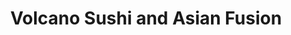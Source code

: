 ---
layout: place
title: Volcano Sushi and Asian Fusion
permalink: /texas/midland/volcano-sushi-and-asian-fusion.html
stateAbbr: TX
stateName: Texas
cityName: Midland
seo:
  type: restaurant
  links: null
place_id: ChIJ3xoV7ILZ-4YRuPKDFVLyMns
photos:
  - name: >-
      places/ChIJ3xoV7ILZ-4YRuPKDFVLyMns/photos/AeeoHcJRvzsx-6ZNwRj7AMulO_5dDNr8k9kHIYh5FBiwyC1d33cWFZ_06PxMYva71Laod42ftL3EX8GQWVQDpaFeUhx7OvgpFv0Ne4YXUnJYgp4N9dhWTG7EPoCu_7e-8BNWtpwAuWrSTNj_iVpSVPEhGWU3IhYL6-xoy6-L8-nUlhl-lM9IKO-GxJneAfOjKjjWlB4jIFHbjuDhN_Gbz3c-kWPOBaAhrgGls0Yk9c9eGz989PxWIQmUR-q0t2h76W7OM11KPXyuYGgAjw1DACtj7wdZcvDHRM3_oWqxbaJ0NMlXEg
    widthPx: 3264
    heightPx: 2448
    authorAttributions:
      - displayName: Volcano Sushi and Asian Fusion
        uri: https://maps.google.com/maps/contrib/111632001153073161858
        photoUri: >-
          https://lh3.googleusercontent.com/a-/ALV-UjXg75AF5V2z-6UxolBffSEZh-n8ZsF46p8g0GCM9PXrjzMgHH4=s100-p-k-no-mo
    flagContentUri: >-
      https://www.google.com/local/imagery/report/?cb_client=maps_api_places.places_api&image_key=!1e10!2sAF1QipNJop_5NGyGCCoqEZHd4YZ-iBDWZBfMSdQe17Th&hl=en-US
    googleMapsUri: >-
      https://www.google.com/maps/place//data=!3m4!1e2!3m2!1sAF1QipNJop_5NGyGCCoqEZHd4YZ-iBDWZBfMSdQe17Th!2e10!4m2!3m1!1s0x86fbd982ec151adf:0x7b32f2521583f2b8
  - name: >-
      places/ChIJ3xoV7ILZ-4YRuPKDFVLyMns/photos/AeeoHcKeXNtBf2YKwHJecbRhAkOWlD-gH2yTJ4C5mWw6Go--7crqL6CPSrqv4rsLCADvs7q3KcBW3cXCUPZKWYhDyhF5A_yamhQXuJOf-rXRD2uUv9Z4uT9Td3G5kOncAiTGvEXbx2cxcIA4cFel6CxI1gQYfkcNnduCmj4hMJ80pyGl99L2M94XO3pqoCHSqopgk_YckyfxuRTa2zd8LRpdCnX5hJqRmHHfjly6l9eP8iq_-wYDVYTYusS68nnfpxYyiMRLv9V65vUVHZyGpBBxz77lQiITn13qkbq0TnbtQABV7w
    widthPx: 2576
    heightPx: 1932
    authorAttributions:
      - displayName: Volcano Sushi and Asian Fusion
        uri: https://maps.google.com/maps/contrib/111632001153073161858
        photoUri: >-
          https://lh3.googleusercontent.com/a-/ALV-UjXg75AF5V2z-6UxolBffSEZh-n8ZsF46p8g0GCM9PXrjzMgHH4=s100-p-k-no-mo
    flagContentUri: >-
      https://www.google.com/local/imagery/report/?cb_client=maps_api_places.places_api&image_key=!1e10!2sAF1QipMqil2Twjoojv6_XteJXkbQBm5ur1TXybwn0LiN&hl=en-US
    googleMapsUri: >-
      https://www.google.com/maps/place//data=!3m4!1e2!3m2!1sAF1QipMqil2Twjoojv6_XteJXkbQBm5ur1TXybwn0LiN!2e10!4m2!3m1!1s0x86fbd982ec151adf:0x7b32f2521583f2b8
  - name: >-
      places/ChIJ3xoV7ILZ-4YRuPKDFVLyMns/photos/AeeoHcIksZbg0d3jkZPRlf_2QJZGmU4mVBtPSjcYupb-AXN0R6oSL9n28SsZ5leaD9aaMZlIfWLBvknFvoCugWVennbO-oYTURHKCtDC-2IMuIYc0p5Ubg2XZNQiQmoSbfP_XPizWBPAgNYQ_42xaDk-J1iIj4cPwO7jMzlTc25bENQhitokdE0j5OqyoEBsTnuFRibGAYlYZxPB5jfa_p35woZaK6I9qI_yydwMbVybJOSG-ZelsNhEShA1JfBQPzKFxm32DUbdFfnjyl0-tlzEBeft5SAhdN1sRye7lGkoFyA240FNbiTy3180GhIWzGDAF5ExnU1llPfJfJAfOSYKaxD5wcqhcPuQlezDkY3OUmMzEh6-7uWlFjq-gDm_pEGmsSviRNm0Jsxi_q1dBvTYXmvBu8dLr8luRbEpbpwEVLA
    widthPx: 4080
    heightPx: 3072
    authorAttributions:
      - displayName: Deryn Makowski
        uri: https://maps.google.com/maps/contrib/107749604284930836918
        photoUri: >-
          https://lh3.googleusercontent.com/a-/ALV-UjWvW9H4lLRFTsTVLA1Pa-wXc6w1NP8TukPueNT7Ks7v52Ed7KTJhA=s100-p-k-no-mo
    flagContentUri: >-
      https://www.google.com/local/imagery/report/?cb_client=maps_api_places.places_api&image_key=!1e10!2sCIHM0ogKEICAgIDbrM6XKQ&hl=en-US
    googleMapsUri: >-
      https://www.google.com/maps/place//data=!3m4!1e2!3m2!1sCIHM0ogKEICAgIDbrM6XKQ!2e10!4m2!3m1!1s0x86fbd982ec151adf:0x7b32f2521583f2b8
  - name: >-
      places/ChIJ3xoV7ILZ-4YRuPKDFVLyMns/photos/AeeoHcIFGcoz97NvrmBQpr9XwEz0p31LtFBrtxc__-KdQiv70kz0cPUaoUFmQFHFLl35mk9GLdrBWyyl7YAG37k4srW7Xg39hVoRrq3ebOWC2Lhx4pc5WiSYy6AZ5hhZiJcq0pRdtAYl-Qd8cd__AMMswd1oMOrEu2M6YA7P-gBnQTRidNa6__MaLsj1e_nHQvfzHryDd1csEEYhDzHrMwVcdJQq7YVZavv37bX7moKnLALJgIueOMLF7351PS-ZpH_uBdk3DuC5qqnTJwiZvh6fTpUodP3gd56WFwbmTLS4mwIj_moaRi_NeKzEE1Bt8UyhZtEe-1JsT-etanyusxsP12gqe02QXZuIjhSkxQbni2DDFvVTr1DPSjgxqvrnG8PEzcg6-I-1kc6a5OeiwZqIXJeGorcbq_dM92WUsGt381c
    widthPx: 4032
    heightPx: 1960
    authorAttributions:
      - displayName: Donnie Meismer
        uri: https://maps.google.com/maps/contrib/103551891983279400772
        photoUri: >-
          https://lh3.googleusercontent.com/a-/ALV-UjWo8MjbzM3D4rhUQTOHZf3N2RBxNLm0irklGFTmH1gKwzGTOTM=s100-p-k-no-mo
    flagContentUri: >-
      https://www.google.com/local/imagery/report/?cb_client=maps_api_places.places_api&image_key=!1e10!2sCIHM0ogKEICAgIC0xOWyOg&hl=en-US
    googleMapsUri: >-
      https://www.google.com/maps/place//data=!3m4!1e2!3m2!1sCIHM0ogKEICAgIC0xOWyOg!2e10!4m2!3m1!1s0x86fbd982ec151adf:0x7b32f2521583f2b8
  - name: >-
      places/ChIJ3xoV7ILZ-4YRuPKDFVLyMns/photos/AeeoHcL1cnWP6oIBZB_WkO6yS39i3PElMPyJxKDNQFf4T45pzy3Codp_eqpLx1TLQuC9ypPetD5hA3fM2_9auYU5YdgKY6kO0UoekunAzbBC8ARK5Q3xPDRbLqLHZgPrdfZ8CieD8RwdN_M4ke-I2MukGieXNG631tmI8K-rJ3WhqnuuWGjEzzD_LRKTSOO3MBQiZLudPXCAqVkpshqlxj3Tfp7N4yb3bGL6lLSV_IwfTGoRS_c6gqD1Ghm-_TS-erGZ_BmAUFCRaOAEzajq3BlNti1gpxYzJFxHvavXUnvic3_7SXRO7uk_B4ZL_cUjuKNCgL1w0PzFv12fVl6YV3yJx9VLNDm9F9zav82oU4CLRntu_JBUqzvjZUfE5aWZWxcr4r62u7g71TF1cLmUTMcgYanBlz6LNKST2Y8ju5_fI2jyLA
    widthPx: 4032
    heightPx: 3024
    authorAttributions:
      - displayName: Michael Saffari
        uri: https://maps.google.com/maps/contrib/100981165966652392711
        photoUri: >-
          https://lh3.googleusercontent.com/a/ACg8ocJwsU0ueJ2KJKyB1xpLeVKuwJEkWFVRzxSS5z0GfMS_z3Bp=s100-p-k-no-mo
    flagContentUri: >-
      https://www.google.com/local/imagery/report/?cb_client=maps_api_places.places_api&image_key=!1e10!2sCIHM0ogKEICAgIC_tfm1BA&hl=en-US
    googleMapsUri: >-
      https://www.google.com/maps/place//data=!3m4!1e2!3m2!1sCIHM0ogKEICAgIC_tfm1BA!2e10!4m2!3m1!1s0x86fbd982ec151adf:0x7b32f2521583f2b8
  - name: >-
      places/ChIJ3xoV7ILZ-4YRuPKDFVLyMns/photos/AeeoHcJDSv-ZgmzeiYUL0GTnXcPHYo0meHGrUNOvjp2oXqOIurq0nn-78iIIw7V-Wcwc_Z8GOjYfjlv_PK4vq2FEoUR7Yxte09E5gkQsdoaiY4AbF1HmTKLVc51dXDSkdXtXBV4I39Wtdd1cTyavmG3yAetED8XPfhXN7gKEuxGYiMHkFOClYbCWTGKCygY1rrcoW9Fhz3bTnSooHoyG06yKDKdlPb6qislEUPWwQgxEspLKDLa0ly3aJ_m1FnliXUbC8N4fjBEorUDmGni4JGKJVxHwvnZnZVgSuO_wTbWr77JP1bHzZMUc3cmEDYDyy8U-EbAr0_2RWswgH0LzBiL9EwH7a7kUPeAKv3cKjKRUffqxAJDfSt85QD8ks9M08YLdGpicCHyVECYPvUoRXtIQbuQWYP2G8fp9Q_ISYHrRsY-0wYWk
    widthPx: 4032
    heightPx: 3024
    authorAttributions:
      - displayName: Alex Paz
        uri: https://maps.google.com/maps/contrib/115312193583082645971
        photoUri: >-
          https://lh3.googleusercontent.com/a-/ALV-UjVa3QRghXNs32_ZzrWiFJaZ8UAg2-rrd2ZmEORmFpF1PLaVdugKZw=s100-p-k-no-mo
    flagContentUri: >-
      https://www.google.com/local/imagery/report/?cb_client=maps_api_places.places_api&image_key=!1e10!2sCIHM0ogKEICAgICE_NXFoQE&hl=en-US
    googleMapsUri: >-
      https://www.google.com/maps/place//data=!3m4!1e2!3m2!1sCIHM0ogKEICAgICE_NXFoQE!2e10!4m2!3m1!1s0x86fbd982ec151adf:0x7b32f2521583f2b8
  - name: >-
      places/ChIJ3xoV7ILZ-4YRuPKDFVLyMns/photos/AeeoHcIMErNS2T-3r0DyvcMkTn2tGXpWAvsdTKMM70u84Q3e726NenBsfxNwii9MNtS9n6h7uqjFHLKdPT01RnXSDtMdI-HpxvjhoAcmIClE2KJUwX_9e-bfUzPEYa4MH3x3hzKA1lEBB-953e-xG7jx8QAFguUeT_luaF8oviGaw4CWXehHjWwU4zWS-gwNpbk5RYMPoYD7Dt_lZp7WUmS_n4iaLNd5g1j8KGSMxSB8VWNyEmmEUpf6FW5wg8o-IFXchHp8IlAcIGyXWZ9gVrSJ-K4QPN0PDaW_3-w27SU8bTAbwvUep34C7BWPHYz3dxQAHK3Ob51n1usYzs4LBOJSGBdFpMRACK8ncnrjTQrDJ30KdGVjK0_TAVwEpvarqGssFVwvSr3t8gNcs9PiBE2fa-skK73I4deWV-6wxt_xzFJ9q3k
    widthPx: 4032
    heightPx: 3024
    authorAttributions:
      - displayName: Michael Saffari
        uri: https://maps.google.com/maps/contrib/100981165966652392711
        photoUri: >-
          https://lh3.googleusercontent.com/a/ACg8ocJwsU0ueJ2KJKyB1xpLeVKuwJEkWFVRzxSS5z0GfMS_z3Bp=s100-p-k-no-mo
    flagContentUri: >-
      https://www.google.com/local/imagery/report/?cb_client=maps_api_places.places_api&image_key=!1e10!2sCIHM0ogKEICAgID_9dXEzQE&hl=en-US
    googleMapsUri: >-
      https://www.google.com/maps/place//data=!3m4!1e2!3m2!1sCIHM0ogKEICAgID_9dXEzQE!2e10!4m2!3m1!1s0x86fbd982ec151adf:0x7b32f2521583f2b8
  - name: >-
      places/ChIJ3xoV7ILZ-4YRuPKDFVLyMns/photos/AeeoHcJ1MELuvARSuli4K5ZJB7NBWHSRVAcOXZ25hC4TVEAOjLQUGt78tgMu8UrF3LCdpQARtH_wQl8vxSST8j6n_W1IT8pbUThqauRjINEU8gkcVlBdD6hT6WeboQieUDLPeSD-4xf0rgvio4DLXA1NrvB_yYWRXm-MCEshGBxAEtduLSBmA0WKcq8CfvVtY5aCdqoZfQozb8UtrrR_vw2yywpyTjMB9AksGOCbI1qR4IQfE1DOvNdEXVfUQ7LS4l6I9DyYCit-TyPd1gFdRPff9R1nwzKG6XNhN1al9pJ7N5WRaeoH5H9TOssn_kJAJ0sWWeVNYXdNdh49JY6MoS0BKQJJ94luRNaLc3jMeBwCh9bccUcb3oly5JsATlemut_eE4ab0lYDB2BXeTUVe6ynzLk8sIkcTY7XHinOsO5D-49GPjAK
    widthPx: 4032
    heightPx: 3024
    authorAttributions:
      - displayName: ALV
        uri: https://maps.google.com/maps/contrib/100082541630943453432
        photoUri: >-
          https://lh3.googleusercontent.com/a-/ALV-UjVQR0PBe2UoVsG6nmY_tVs3A6Dni_goiFqIUtVlFCsviFKmlbc=s100-p-k-no-mo
    flagContentUri: >-
      https://www.google.com/local/imagery/report/?cb_client=maps_api_places.places_api&image_key=!1e10!2sCIHM0ogKEICAgID35du8tgE&hl=en-US
    googleMapsUri: >-
      https://www.google.com/maps/place//data=!3m4!1e2!3m2!1sCIHM0ogKEICAgID35du8tgE!2e10!4m2!3m1!1s0x86fbd982ec151adf:0x7b32f2521583f2b8
  - name: >-
      places/ChIJ3xoV7ILZ-4YRuPKDFVLyMns/photos/AeeoHcK5C5yN5emlxAfcsvq3M-3iAg7CXFlgkw5QtDO6s3V-10kYlJ4v4YsUFw85N1NlUf3e1BO6XizlZ_gzVQdQ6lXjcDCZ9r5dWOx75u8WCLcplACSTWt4oW3BFT7azPIdIefFAGDNHYHPvvLpo7sUEFFYOZr_8O2I0LvXXiRMf_duuaAnRoaMKpTXL22KQDIvRE-pdG9ndAQk93Btoq96azIbWWoyhZDbbsgm57RZYbnpz7jbmyixTOJREEN9NrNrqNWCcmkbBkSvSSg4ePK6DZqyDQ0hMjyYJndpphtToeaJ_lS5wAtwQMaegRWmYLWnoVoEFduWq2LNpVfJ9EEnVs9HPYCElsRlCgeilNbkBxRWv_G58IAB3ynujpFTfE8YSETvCA0HeHwyzsy5wTTBNqv7CEsQ8_HCgFd4IsOKmyUtrg
    widthPx: 4032
    heightPx: 3024
    authorAttributions:
      - displayName: Alyssa Anne
        uri: https://maps.google.com/maps/contrib/110373543988842541308
        photoUri: >-
          https://lh3.googleusercontent.com/a-/ALV-UjXrwQaPGHGqFxyYXtYLqtTA0SGgZ0qGyamPwYrKLPcV7ukIVZkI=s100-p-k-no-mo
    flagContentUri: >-
      https://www.google.com/local/imagery/report/?cb_client=maps_api_places.places_api&image_key=!1e10!2sCIHM0ogKEICAgIDE46PrAQ&hl=en-US
    googleMapsUri: >-
      https://www.google.com/maps/place//data=!3m4!1e2!3m2!1sCIHM0ogKEICAgIDE46PrAQ!2e10!4m2!3m1!1s0x86fbd982ec151adf:0x7b32f2521583f2b8
  - name: >-
      places/ChIJ3xoV7ILZ-4YRuPKDFVLyMns/photos/AeeoHcITGCAjb-BfyQKcaZfuw1hH_mATV-cwA_Ab0rv5e4R0HUBHsLeT72BqD0vFxkMApOO9q6xeK5L3zGAF7GwnWgUvyy2COCyIx7iVMo_XQngCgxVotgD1eRBe8pjfSlMUf7lCSnpBQd9s4ku3NLN1MPlg4XxmJi2RWt1GzwsJZvlGqejO7rBJBOXhqnh5kf8N7ELJ7_Mpy1RjAY8Ttve7Gdg0iwTXki0QhBAeucw03bogII-RsC_8wqyhBmQlHEZXLTth2AcP_E26FJj8bJlN9GljhsyT440k2F9kxKoYliUHDLrVbn2IzmRpjnYYr_CPUl9xiOWizoChuymvwRPPnJnGjy7QCzv8mYrfiGZuo_AmmLZBUuiQnYPkfIewzJCdflNiKvuQlR_zCfRqUHx-JeKqrol2oAOhrxSAccIEtN8l1p9e
    widthPx: 3072
    heightPx: 4080
    authorAttributions:
      - displayName: Jonathan Chavez (The Evil Twin WRX)
        uri: https://maps.google.com/maps/contrib/105211235620457218771
        photoUri: >-
          https://lh3.googleusercontent.com/a-/ALV-UjX6sltAemtiJTyR8paBKj9vzILEKy0bMQEnrIfjyl0cSnyqGy2T=s100-p-k-no-mo
    flagContentUri: >-
      https://www.google.com/local/imagery/report/?cb_client=maps_api_places.places_api&image_key=!1e10!2sCIHM0ogKEICAgICXzOfYmwE&hl=en-US
    googleMapsUri: >-
      https://www.google.com/maps/place//data=!3m4!1e2!3m2!1sCIHM0ogKEICAgICXzOfYmwE!2e10!4m2!3m1!1s0x86fbd982ec151adf:0x7b32f2521583f2b8
address: 1401 N Loop 250 W ste3, Midland, TX 79706, USA
street: 1401 N Loop 250 W ste3
city: Midland
state: TX
zip: '79706'
country: USA
neighborhood: Westridge Park
latitude: '31.994258'
longitude: '-102.154115'
accessibility_options:
  wheelchairAccessibleParking: true
  wheelchairAccessibleEntrance: true
  wheelchairAccessibleRestroom: true
  wheelchairAccessibleSeating: true
business_status: OPERATIONAL
name: Volcano Sushi and Asian Fusion
google_maps_links:
  directionsUri: >-
    https://www.google.com/maps/dir//''/data=!4m7!4m6!1m1!4e2!1m2!1m1!1s0x86fbd982ec151adf:0x7b32f2521583f2b8!3e0
  placeUri: https://maps.google.com/?cid=8877424249862877880
  writeAReviewUri: >-
    https://www.google.com/maps/place//data=!4m3!3m2!1s0x86fbd982ec151adf:0x7b32f2521583f2b8!12e1
  reviewsUri: >-
    https://www.google.com/maps/place//data=!4m4!3m3!1s0x86fbd982ec151adf:0x7b32f2521583f2b8!9m1!1b1
  photosUri: >-
    https://www.google.com/maps/place//data=!4m3!3m2!1s0x86fbd982ec151adf:0x7b32f2521583f2b8!10e5
primary_type: Asian Restaurant
opening_hours:
  regular: null
  current: null
secondary_opening_hours:
  regular:
    weekdayDescriptions: null
    type: null
  current:
    weekdayDescriptions: null
    type: null
phone: null
price_level: null
price_range: null
rating: null
rating_count: 0
website: null
description: >-
  Discover Volcano Sushi and Asian Fusion in Midland, TX$$$Volcano Sushi and
  Asian Fusion in Midland, TX, offers a delightful mix of fresh sushi rolls and
  classic Asian dishes, creating a welcoming spot for those seeking flavorful
  Japanese and fusion cuisine. This casual eatery stands out with its accessible
  features, including wheelchair-friendly parking and entrances, making it easy
  for everyone to enjoy a meal. Patrons can explore a variety of options that
  blend traditional Japanese flavors with creative twists, ideal for anyone
  looking for sushi restaurants in the area. The menu highlights high-quality
  ingredients and a relaxed atmosphere, perfect for casual dining experiences
  near you. Whether you're in the mood for top-rated sushi or other Asian
  favorites, this location provides a satisfying escape from the everyday
  routine.
generative_summary: >-
  Discover Volcano Sushi and Asian Fusion in Midland, TX$$$Volcano Sushi and
  Asian Fusion in Midland, TX, offers a delightful mix of fresh sushi rolls and
  classic Asian dishes, creating a welcoming spot for those seeking flavorful
  Japanese and fusion cuisine. This casual eatery stands out with its accessible
  features, including wheelchair-friendly parking and entrances, making it easy
  for everyone to enjoy a meal. Patrons can explore a variety of options that
  blend traditional Japanese flavors with creative twists, ideal for anyone
  looking for sushi restaurants in the area. The menu highlights high-quality
  ingredients and a relaxed atmosphere, perfect for casual dining experiences
  near you. Whether you're in the mood for top-rated sushi or other Asian
  favorites, this location provides a satisfying escape from the everyday
  routine.
generative_disclosure: Summarized by AI using the Grok-3-Mini model.
reviews: null
review_summary: >-
  What Customers Are Saying$$$Folks visiting this sushi spot often rave about
  the fresh, well-prepared dishes and the friendly vibe that keeps things light
  and enjoyable, based on common feedback from similar eateries. Many appreciate
  the variety on the menu, noting how it caters to different tastes without
  overwhelming the senses, making it a go-to for groups or families. While some
  mention wait times during peak hours, the overall experience is frequently
  described as worth it for the tasty flavors and reasonable prices. Reviewers
  tend to highlight the clean environment and attentive service, adding to its
  appeal as a reliable choice for Japanese places nearby. All in all, it's a
  solid option that delivers on expectations, encouraging diners to return for
  more satisfying meals.
review_disclosure: Summarized by AI using the Grok-3-Mini model.
parking_options: null
payment_options: null
allow_dogs: null
curbside_pickup: null
delivery: null
dine_in: null
good_for_children: null
good_for_groups: null
good_for_sports: null
live_music: null
menu_for_children: null
outdoor_seating: null
reservable: null
restroom: null
serves_beer: null
serves_breakfast: null
serves_brunch: null
serves_cocktails: null
serves_coffee: null
serves_dinner: null
serves_dessert: null
serves_lunch: null
serves_vegetarian_food: null
serves_wine: null
takeout: null
update_category: pro
places_description: null

---